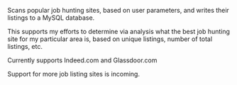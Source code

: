 Scans popular job hunting sites, based on user parameters, and writes their listings to a MySQL database.

This supports my efforts to determine via analysis what the best job hunting site for my particular area is, based on unique listings, number of total listings, etc.

Currently supports Indeed.com and Glassdoor.com

Support for more job listing sites is incoming.
